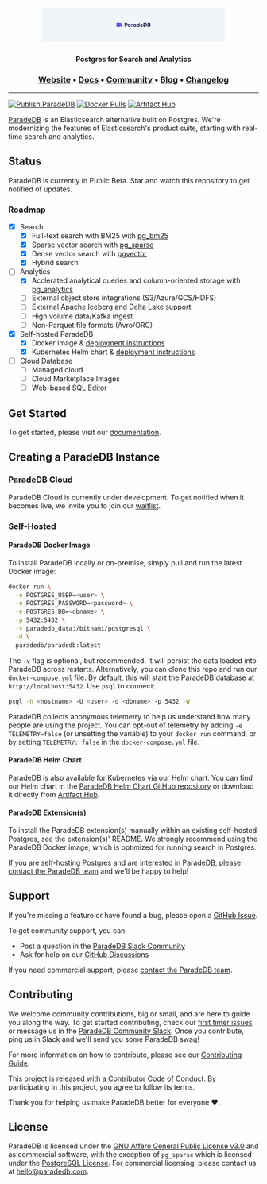 <h1 align="center">
  <a href="https://paradedb.com"><img src="docs/logo/readme.svg" alt="ParadeDB" width="368px"></a>
<br>
</h1>

<p align="center">
  <b>Postgres for Search and Analytics</b> <br />
</p>

<h3 align="center">
  <a href="https://paradedb.com">Website</a> &bull;
  <a href="https://docs.paradedb.com">Docs</a> &bull;
  <a href="https://join.slack.com/t/paradedbcommunity/shared_invite/zt-217mordsh-ielS6BiZf7VW3rqKBFgAlQ">Community</a> &bull;
  <a href="https://blog.paradedb.com">Blog</a> &bull;
  <a href="https://docs.paradedb.com/changelog/">Changelog</a>
</h3>

---

[![Publish ParadeDB](https://github.com/paradedb/paradedb/actions/workflows/publish-paradedb.yml/badge.svg)](https://github.com/paradedb/paradedb/actions/workflows/publish-paradedb.yml)
[![Docker Pulls](https://img.shields.io/docker/pulls/paradedb/paradedb)](https://hub.docker.com/r/paradedb/paradedb)
[![Artifact Hub](https://img.shields.io/endpoint?url=https://artifacthub.io/badge/repository/paradedb)](https://artifacthub.io/packages/search?repo=paradedb)

[ParadeDB](https://paradedb.com) is an Elasticsearch alternative built on Postgres. We're modernizing the features of Elasticsearch's product suite, starting with real-time search and analytics.

## Status

ParadeDB is currently in Public Beta. Star and watch this repository to get notified of updates.

### Roadmap

- [x] Search
  - [x] Full-text search with BM25 with [pg_bm25](https://github.com/paradedb/paradedb/tree/dev/pg_bm25#overview)
  - [x] Sparse vector search with [pg_sparse](https://github.com/paradedb/paradedb/tree/dev/pg_sparse#overview)
  - [x] Dense vector search with [pgvector](https://github.com/pgvector/pgvector#pgvector)
  - [x] Hybrid search
- [ ] Analytics
  - [x] Acclerated analytical queries and column-oriented storage with [pg_analytics](https://github.com/paradedb/paradedb/tree/dev/pg_analytics#overview)
  - [ ] External object store integrations (S3/Azure/GCS/HDFS)
  - [ ] External Apache Iceberg and Delta Lake support
  - [ ] High volume data/Kafka ingest
  - [ ] Non-Parquet file formats (Avro/ORC)
- [x] Self-hosted ParadeDB
  - [x] Docker image & [deployment instructions](https://docs.paradedb.com/deploy/aws)
  - [x] Kubernetes Helm chart & [deployment instructions](https://docs.paradedb.com/deploy/helm)
- [ ] Cloud Database
  - [ ] Managed cloud
  - [ ] Cloud Marketplace Images
  - [ ] Web-based SQL Editor

## Get Started

To get started, please visit our [documentation](https://docs.paradedb.com).

## Creating a ParadeDB Instance

### ParadeDB Cloud

ParadeDB Cloud is currently under development. To get notified when it becomes live, we invite you to join our
[waitlist](https://paradedb.typeform.com/to/jHkLmIzx).

### Self-Hosted

#### ParadeDB Docker Image

To install ParadeDB locally or on-premise, simply pull and run the latest Docker image:

```bash
docker run \
  -e POSTGRES_USER=<user> \
  -e POSTGRES_PASSWORD=<password> \
  -e POSTGRES_DB=<dbname> \
  -p 5432:5432 \
  -v paradedb_data:/bitnami/postgresql \
  -d \
  paradedb/paradedb:latest
```

The `-v` flag is optional, but recommended. It will persist the data loaded into ParadeDB across restarts. Alternatively, you can clone this repo and run our `docker-compose.yml` file. By default, this will start the ParadeDB database at `http://localhost:5432`. Use `psql` to connect:

```bash
psql -h <hostname> -U <user> -d <dbname> -p 5432 -W
```

ParadeDB collects anonymous telemetry to help us understand how many people are using the project. You can opt-out of telemetry by adding `-e TELEMETRY=false` (or unsetting the variable) to your `docker run` command, or by setting `TELEMETRY: false` in the `docker-compose.yml` file.

#### ParadeDB Helm Chart

ParadeDB is also available for Kubernetes via our Helm chart. You can find our Helm chart in the [ParadeDB Helm Chart GitHub repository](https://github.com/paradedb/helm-charts) or download it directly from [Artifact Hub](https://artifacthub.io/packages/helm/paradedb/paradedb).

#### ParadeDB Extension(s)

To install the ParadeDB extension(s) manually within an existing self-hosted Postgres,
see the extension(s)' README. We strongly recommend using the ParadeDB Docker image,
which is optimized for running search in Postgres.

If you are self-hosting Postgres and are interested in ParadeDB, please [contact the ParadeDB team](mailto:hello@paradedb.com) and we'll be happy to help!

## Support

If you're missing a feature or have found a bug, please open a
[GitHub Issue](https://github.com/paradedb/paradedb/issues/new/choose).

To get community support, you can:

- Post a question in the [ParadeDB Slack Community](https://join.slack.com/t/paradedbcommunity/shared_invite/zt-217mordsh-ielS6BiZf7VW3rqKBFgAlQ)
- Ask for help on our [GitHub Discussions](https://github.com/paradedb/paradedb/discussions)

If you need commercial support, please [contact the ParadeDB team](mailto:sales@paradedb.com).

## Contributing

We welcome community contributions, big or small, and are here to guide you along
the way. To get started contributing, check our [first timer issues](https://github.com/paradedb/paradedb/labels/good%20first%20issue)
or message us in the [ParadeDB Community Slack](https://join.slack.com/t/paradedbcommunity/shared_invite/zt-217mordsh-ielS6BiZf7VW3rqKBFgAlQ). Once you contribute, ping us in Slack and we'll send you some ParadeDB swag!

For more information on how to contribute, please see our
[Contributing Guide](/CONTRIBUTING.md).

This project is released with a [Contributor Code of Conduct](/CODE_OF_CONDUCT.md).
By participating in this project, you agree to follow its terms.

Thank you for helping us make ParadeDB better for everyone :heart:.

## License

ParadeDB is licensed under the [GNU Affero General Public License v3.0](LICENSE) and as commercial software, with the exception of `pg_sparse` which is licensed under the [PostgreSQL License](pg_sparse/LICENSE). For commercial licensing, please contact us at [hello@paradedb.com](mailto:hello@paradedb.com).
